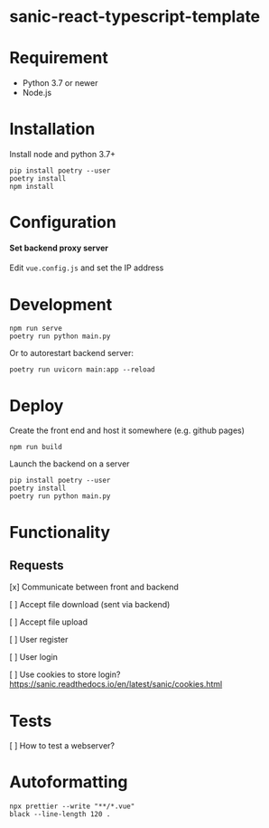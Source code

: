 # sanic-react-typescript-template

# Requirement

- Python 3.7 or newer 
- Node.js

# Installation

Install node and python 3.7+
```
pip install poetry --user
poetry install
npm install
```

# Configuration
#### Set backend proxy server
Edit `vue.config.js` and set the IP address

# Development

```
npm run serve
poetry run python main.py
```
Or to autorestart backend server:
```
poetry run uvicorn main:app --reload
```

# Deploy

Create the front end and host it somewhere (e.g. github pages)
```
npm run build
```

Launch the backend on a server
```
pip install poetry --user
poetry install
poetry run python main.py
```


# Functionality

## Requests

[x] Communicate between front and backend

[ ] Accept file download (sent via backend)

[ ] Accept file upload

[ ] User register

[ ] User login

[ ] Use cookies to store login? https://sanic.readthedocs.io/en/latest/sanic/cookies.html

# Tests

[ ] How to test a webserver?

# Autoformatting

```
npx prettier --write "**/*.vue"
black --line-length 120 .
```


